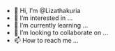- 👋 Hi, I’m @Lizathakuria
- 👀 I’m interested in ...
- 🌱 I’m currently learning ...
- 💞️ I’m looking to collaborate on ...
- 📫 How to reach me ...

<!---
Lizathakuria/Lizathakuria is a ✨ special ✨ repository because its `README.md` (this file) appears on your GitHub profile.
You can click the Preview link to take a look at your changes.
--->
